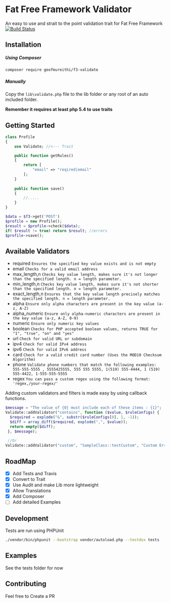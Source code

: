 # Fat Free Framework Validator

An easy to use and strait to the point validation trait for Fat Free Framework 
[![Build Status](https://travis-ci.org/geofmureithi/f3-validate.svg?branch=master)](https://travis-ci.org/geofmureithi/f3-validate)
## Installation

##### Using Composer
```bash
composer require geofmureithi/f3-validate
```
##### Manually
Copy the `lib\validate.php` file to the lib folder or any root of an auto included folder.

**Remember it requires at least php 5.4 to use traits**
## Getting Started

```php
class Profile
{
    use Validate; //<--- Trait

    public function getRules()
    {
        return [
            "email" => "reqired|email"
        ];
    }
    
    public function save()
    {
        //.....
    }
}

$data = $f3->get('POST')
$profile = new Profile();
$result = $profile->check($data);
if( $result != true) return $result; //errors
$profile->save();
```
Available Validators
--------------------
* required `Ensures the specified key value exists and is not empty`
* email `Checks for a valid email address`
* max_length,n `Checks key value length, makes sure it's not longer than the specified length. n = length parameter.`
* min_length,n `Checks key value length, makes sure it's not shorter than the specified length. n = length parameter.`
* exact_length,n `Ensures that the key value length precisely matches the specified length. n = length parameter.`
* alpha `Ensure only alpha characters are present in the key value (a-z, A-Z)`
* alpha_numeric `Ensure only alpha-numeric characters are present in the key value (a-z, A-Z, 0-9)`
* numeric `Ensure only numeric key values`
* boolean `Checks for PHP accepted boolean values, returns TRUE for "1", "true", "on" and "yes"`
* url `Check for valid URL or subdomain`
* ipv4 `Check for valid IPv4 address`
* ipv6 `Check for valid IPv6 address`
* card `Check for a valid credit card number (Uses the MOD10 Checksum Algorithm)`
* phone `Validate phone numbers that match the following examples: 555-555-5555 , 5555425555, 555 555 5555, 1(519) 555-4444, 1 (519) 555-4422, 1-555-555-5555`
* regex `You can pass a custom regex using the following format: 'regex,/your-regex/'`


Adding custom validators and filters is made easy by using callback functions.

```php
$message = "The value of {0} must include each of these items : {1}";
Validate::addValidator("contains", function ($value, $ruleConfigs) {
  $required = explode("&", substr($ruleConfigs[0], 1, -1));
  $diff = array_diff($required, explode(",", $value));
  return empty($diff);
 }, $message);
 
 //Or
Validate::addValidator("custom", "SampleClass::testCustom", "Custom Error");
```
## RoadMap

- [x] Add Tests and Travis
- [x] Convert to Trait
- [x] Use Audit and make Lib more lightweight
- [x] Allow Translations
- [x] Add Composer
- [ ] Add detailed Examples

## Development
Tests are run using PHPUnit
```bash
./vendor/bin/phpunit --bootstrap vendor/autoload.php --testdox tests
```

## Examples

See the tests folder for now

## Contributing

Feel free to Create a PR



